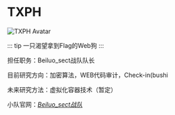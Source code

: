 # TXPH

<img :src="$withBase('/member_avatar/TXPH.gif')" alt="TXPH Avatar">

::: tip 一只渴望拿到Flag的Web狗
:::

担任职务：Beiluo_sect战队队长

目前研究方向：加密算法，WEB代码审计，Check-in(bushi

未来研究方法：虚拟化容器技术（暂定）

小队官网：*[Beiluo_sect战队](http://dwdsec-finh.club/)*



